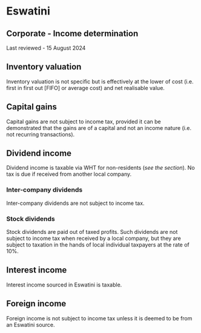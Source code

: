 # Eswatini
## Corporate - Income determination
Last reviewed - 15 August 2024
## Inventory valuation
Inventory valuation is not specific but is effectively at the lower of cost (i.e. first in first out [FIFO] or average cost) and net realisable value.
## Capital gains
Capital gains are not subject to income tax, provided it can be demonstrated that the gains are of a capital and not an income nature (i.e. not recurring transactions).
## Dividend income
Dividend income is taxable via WHT for non-residents (_see the section_). No tax is due if received from another local company.
### Inter-company dividends
Inter-company dividends are not subject to income tax.
### Stock dividends
Stock dividends are paid out of taxed profits. Such dividends are not subject to income tax when received by a local company, but they are subject to taxation in the hands of local individual taxpayers at the rate of 10%.
## Interest income
Interest income sourced in Eswatini is taxable.
## Foreign income
Foreign income is not subject to income tax unless it is deemed to be from an Eswatini source.
